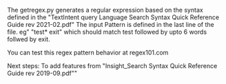 The getregex.py generates a regular expression based on the syntax defined in the "TextIntent query Language Search Syntax Quick Reference Guide rev 2021-02.pdf"
The input Pattern is defined in the last line of the file. 
eg" "test* exit" which should match test followed by upto 6 words follwed by exit.

You can test this regex pattern behavior at regex101.com

Next steps:
To add features from "Insight_Search Syntax Quick Reference Guide rev 2019-09.pdf""